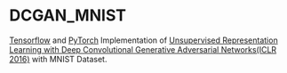 # DCGAN_MNIST
[Tensorflow](https://github.com/imeunu/DCGAN_MNIST/blob/main/dcgan_tf.py) and [PyTorch](https://github.com/imeunu/DCGAN_MNIST/blob/main/dcgan_torch.py) Implementation of [Unsupervised Representation Learning with Deep Convolutional Generative Adversarial Networks(ICLR 2016)](https://arxiv.org/abs/1511.06434) with MNIST Dataset.
